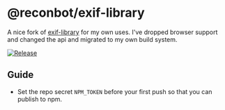 # @reconbot/exif-library

A nice fork of [exif-library](https://github.com/hMatoba/exif-library) for my own uses. I've dropped browser support and changed the api and migrated to my own build system.

[![Release](https://github.com/reconbot/exif-library/actions/workflows/test.yml/badge.svg)](https://github.com/reconbot/exif-library/actions/workflows/test.yml)

## Guide

- Set the repo secret `NPM_TOKEN` before your first push so that you can publish to npm.
